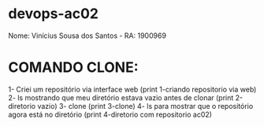 # devops-ac02

Nome: Vinícius Sousa dos Santos - RA: 1900969

# COMANDO CLONE:
1- Criei um repositório via interface web (print 1-criando repositorio via web)
2- ls mostrando que meu diretório estava vazio antes de clonar (print 2-diretorio vazio)
3- clone (print 3-clone)
4- ls para mostrar que o repositório agora está no diretório (print 4-diretorio com repositorio ac02)
